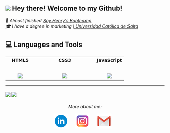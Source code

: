 
<h2><img src="https://media.giphy.com/media/VgCDAzcKvsR6OM0uWg/giphy.gif" width="50"> Hey there! Welcome to my Github!</h2>

<p><em> 🚀 Almost finished <a href="https://www.soyhenry.com/"> Soy Henry's Bootcamp</a>
 </br> 🎓 I have a degree in marketing <a href="https://www.ucasal.edu.ar/">| Universidad Católica de Salta </a>
</em></p>


## 💻 Languages and Tools 

<table>
  <tbody>
    <tr valign="top">
      <td width="25%" align="center">
        <span>𝗛𝗧𝗠𝗟𝟱</span><br><br><br>
        <a src="https://www.w3schools.com/html/"><img src="https://img.icons8.com/color/48/000000/html-5.png"/></a>
      </td>
      <td width="50%" align="center">
        <span>𝗖𝗦𝗦𝟯</span><br><br><br>
        <a src="https://www.w3schools.com/css/"><img src="https://img.icons8.com/color/48/000000/css3.png"/></a>
      </td>
      <td width="25%" align="center">
        <span>𝗝𝗮𝘃𝗮𝗦𝗰𝗿𝗶𝗽𝘁</span><br><br><br>
       <img src="https://img.icons8.com/color/48/000000/javascript.png"/>
      </td>
    </tr>
  </tbody>
</table>
<hr>

  <h4>
 <img src="https://i.giphy.com/media/IdyAQJVN2kVPNUrojM/200.webp" width="50">   <img src="https://media.giphy.com/media/kH1DBkPNyZPOk0BxrM/giphy.gif" width="100">
  </h4>





<p align="center"> 
  <i> More about me: </i>
</p>
<p align="center">
<a href="https://www.linkedin.com/in/ximena-flores-berejnoi/"><img src="https://github.com/sarthak77/sarthak77/blob/master/icons/icons8-linkedin-circled-48.png" alt="LinkedIn"></a> &nbsp; &nbsp;
<a href="https://www.instagram.com/ximefloresberejnoi/"><img src="https://github.com/sarthak77/sarthak77/blob/master/icons/icons8-instagram-48.png" alt="Instagram"></a> &nbsp; &nbsp;
<a href="floresberejnoi@gmail.com"><img src="https://github.com/sarthak77/sarthak77/blob/master/icons/icons8-gmail-48.png" alt="Gmail"></a> &nbsp; &nbsp;
</p>

<!--https://icons8.com/icons/set/svg-->

<!--
**ximenafloresberejnoi/ximenafloresberejnoi** is a ✨ _special_ ✨ repository because its `README.md` (this file) appears on your GitHub profile.

Here are some ideas to get you started:

- 🔭 I’m currently working on ...
- 🌱 I’m currently learning ...
- 👯 I’m looking to collaborate on ...
- 🤔 I’m looking for help with ...
- 💬 Ask me about ...
- 📫 How to reach me: ...
- 😄 Pronouns: ...
- ⚡ Fun fact: ...
-->
